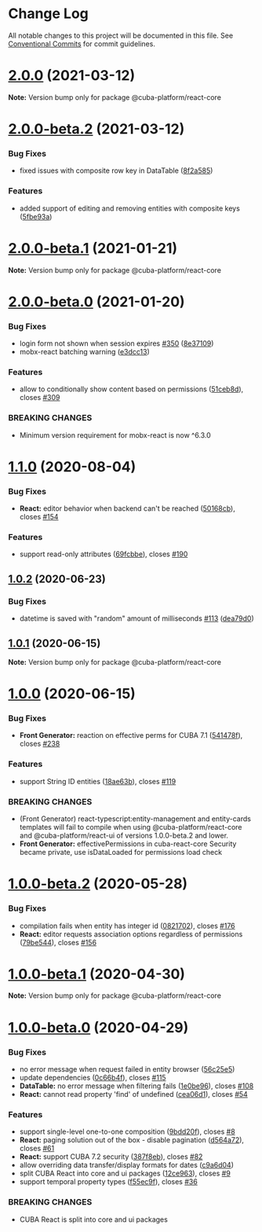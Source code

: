 # Change Log

All notable changes to this project will be documented in this file.
See [Conventional Commits](https://conventionalcommits.org) for commit guidelines.

# [2.0.0](https://github.com/cuba-platform/frontend/tree/master/packages/cuba-react-core/compare/@cuba-platform/react-core@2.0.0-beta.2...@cuba-platform/react-core@2.0.0) (2021-03-12)

**Note:** Version bump only for package @cuba-platform/react-core





# [2.0.0-beta.2](https://github.com/cuba-platform/frontend/tree/master/packages/cuba-react-core/compare/@cuba-platform/react-core@2.0.0-beta.1...@cuba-platform/react-core@2.0.0-beta.2) (2021-03-12)


### Bug Fixes

* fixed issues with composite row key in DataTable ([8f2a585](https://github.com/cuba-platform/frontend/tree/master/packages/cuba-react-core/commit/8f2a5854a2df2380a91cde6b4d1996dd5d44b1db))


### Features

* added support of editing and removing entities with composite keys ([5fbe93a](https://github.com/cuba-platform/frontend/tree/master/packages/cuba-react-core/commit/5fbe93a5f87f5cf586955459cf182427806e484c))





# [2.0.0-beta.1](https://github.com/cuba-platform/frontend/tree/master/packages/cuba-react-core/compare/@cuba-platform/react-core@2.0.0-beta.0...@cuba-platform/react-core@2.0.0-beta.1) (2021-01-21)

**Note:** Version bump only for package @cuba-platform/react-core





# [2.0.0-beta.0](https://github.com/cuba-platform/frontend/tree/master/packages/cuba-react-core/compare/@cuba-platform/react-core@2.0.0-dev.1...@cuba-platform/react-core@2.0.0-beta.0) (2021-01-20)


### Bug Fixes

* login form not shown when session expires [#350](https://github.com/cuba-platform/frontend/tree/master/packages/cuba-react-core/issues/350) ([8e37109](https://github.com/cuba-platform/frontend/tree/master/packages/cuba-react-core/commit/8e371096abb66bead60799efd2192cc1feb070cf))
* mobx-react batching warning ([e3dcc13](https://github.com/cuba-platform/frontend/tree/master/packages/cuba-react-core/commit/e3dcc135c915605fd1ec974fc73cc41a7a68c679))


### Features

* allow to conditionally show content based on permissions ([51ceb8d](https://github.com/cuba-platform/frontend/tree/master/packages/cuba-react-core/commit/51ceb8dc8bdaef0978da237060d56bc9eb8c1415)), closes [#309](https://github.com/cuba-platform/frontend/tree/master/packages/cuba-react-core/issues/309)


### BREAKING CHANGES

* Minimum version requirement for mobx-react is now ^6.3.0





# [1.1.0](https://github.com/cuba-platform/frontend/tree/master/packages/cuba-react-core/compare/@cuba-platform/react-core@1.0.2...@cuba-platform/react-core@1.1.0) (2020-08-04)


### Bug Fixes

* **React:** editor behavior when backend can't be reached ([50168cb](https://github.com/cuba-platform/frontend/tree/master/packages/cuba-react-core/commit/50168cbeb2bb55a129792b0961edbf6870083ddf)), closes [#154](https://github.com/cuba-platform/frontend/tree/master/packages/cuba-react-core/issues/154)


### Features

* support read-only attributes ([69fcbbe](https://github.com/cuba-platform/frontend/tree/master/packages/cuba-react-core/commit/69fcbbed31a949a710ddaab27a444a4f2f6394a3)), closes [#190](https://github.com/cuba-platform/frontend/tree/master/packages/cuba-react-core/issues/190)





## [1.0.2](https://github.com/cuba-platform/frontend/tree/master/packages/cuba-react-core/compare/@cuba-platform/react-core@1.0.1...@cuba-platform/react-core@1.0.2) (2020-06-23)


### Bug Fixes

* datetime is saved with "random" amount of milliseconds [#113](https://github.com/cuba-platform/frontend/tree/master/packages/cuba-react-core/issues/113) ([dea79d0](https://github.com/cuba-platform/frontend/tree/master/packages/cuba-react-core/commit/dea79d089dea58bece9034ae89a0b041213e2a24))





## [1.0.1](https://github.com/cuba-platform/frontend/tree/master/packages/cuba-react-core/compare/@cuba-platform/react-core@1.0.0...@cuba-platform/react-core@1.0.1) (2020-06-15)

**Note:** Version bump only for package @cuba-platform/react-core





# [1.0.0](https://github.com/cuba-platform/frontend/tree/master/packages/cuba-react-core/compare/@cuba-platform/react-core@1.0.0-beta.2...@cuba-platform/react-core@1.0.0) (2020-06-15)


### Bug Fixes

* **Front Generator:** reaction on effective perms for CUBA 7.1 ([541478f](https://github.com/cuba-platform/frontend/tree/master/packages/cuba-react-core/commit/541478f903ba51fc0e57dcac9bd073005b8a915a)), closes [#238](https://github.com/cuba-platform/frontend/tree/master/packages/cuba-react-core/issues/238)


### Features

* support String ID entities ([18ae63b](https://github.com/cuba-platform/frontend/tree/master/packages/cuba-react-core/commit/18ae63baf80d6e353da276a3ec96ef1c1aa53849)), closes [#119](https://github.com/cuba-platform/frontend/tree/master/packages/cuba-react-core/issues/119)


### BREAKING CHANGES

* (Front Generator) react-typescript:entity-management and entity-cards
templates will fail to compile when using @cuba-platform/react-core and
@cuba-platform/react-ui of versions 1.0.0-beta.2 and lower.
* **Front Generator:** effectivePermissions in cuba-react-core Security became private, use isDataLoaded for permissions
load check





# [1.0.0-beta.2](https://github.com/cuba-platform/frontend/tree/master/packages/cuba-react-core/compare/@cuba-platform/react-core@1.0.0-beta.1...@cuba-platform/react-core@1.0.0-beta.2) (2020-05-28)


### Bug Fixes

* compilation fails when entity has integer id ([0821702](https://github.com/cuba-platform/frontend/tree/master/packages/cuba-react-core/commit/082170259b884493bdf1f8d7b2d1158b93810064)), closes [#176](https://github.com/cuba-platform/frontend/tree/master/packages/cuba-react-core/issues/176)
* **React:** editor requests association options regardless of permissions ([79be544](https://github.com/cuba-platform/frontend/tree/master/packages/cuba-react-core/commit/79be54417eee28be40136a43a68f4c39ee893194)), closes [#156](https://github.com/cuba-platform/frontend/tree/master/packages/cuba-react-core/issues/156)





# [1.0.0-beta.1](https://github.com/cuba-platform/frontend/tree/master/packages/cuba-react-core/compare/@cuba-platform/react-core@1.0.0-beta.0...@cuba-platform/react-core@1.0.0-beta.1) (2020-04-30)

**Note:** Version bump only for package @cuba-platform/react-core





# [1.0.0-beta.0](https://github.com/cuba-platform/frontend/compare/release_19.1...@cuba-platform/react-core@1.0.0-beta.0) (2020-04-29)

### Bug Fixes

* no error message when request failed in entity browser ([56c25e5](https://github.com/cuba-platform/frontend/commit/56c25e59554e131b98ece8bfd7c9997a2a6c77a4))
* update dependencies ([0c66b4f](https://github.com/cuba-platform/frontend/commit/0c66b4f5db14829afa0bf54ede710e85417e44bd)), closes [#115](https://github.com/cuba-platform/frontend/issues/115)
* **DataTable:** no error message when filtering fails ([1e0be96](https://github.com/cuba-platform/frontend/commit/1e0be9692362cf01d904e2cb12045146ea088a6d)), closes [#108](https://github.com/cuba-platform/frontend/issues/108)
* **React:** cannot read property 'find' of undefined ([cea06d1](https://github.com/cuba-platform/frontend/commit/cea06d1466aa15f972753fee4b417818274118a5)), closes [#54](https://github.com/cuba-platform/frontend/issues/54)


### Features

* support single-level one-to-one composition ([9bdd20f](https://github.com/cuba-platform/frontend/commit/9bdd20f482508dc182183c63e6aad89ad4843b5a)), closes [#8](https://github.com/cuba-platform/frontend/issues/8)
* **React:** paging solution out of the box - disable pagination ([d564a72](https://github.com/cuba-platform/frontend/commit/d564a724d234a04dc24068d48b746708c008202d)), closes [#61](https://github.com/cuba-platform/frontend/issues/61)
* **React:** support CUBA 7.2 security ([387f8eb](https://github.com/cuba-platform/frontend/commit/387f8eb1eedfb3c52bad56c7330b1e3612cd6897)), closes [#82](https://github.com/cuba-platform/frontend/issues/82)
* allow overriding data transfer/display formats for dates ([c9a6d04](https://github.com/cuba-platform/frontend/commit/c9a6d04c3fa78402d9e002d3fd6d52788990aab0))
* split CUBA React into core and ui packages ([12ce963](https://github.com/cuba-platform/frontend/commit/12ce963d3c54660732e1b933d5c68adf6b239cbd)), closes [#9](https://github.com/cuba-platform/frontend/issues/9)
* support temporal property types ([f55ec9f](https://github.com/cuba-platform/frontend/commit/f55ec9f7c558ef82a4b6699511a2045f9058f949)), closes [#36](https://github.com/cuba-platform/frontend/issues/36)


### BREAKING CHANGES

* CUBA React is split into core and ui packages
